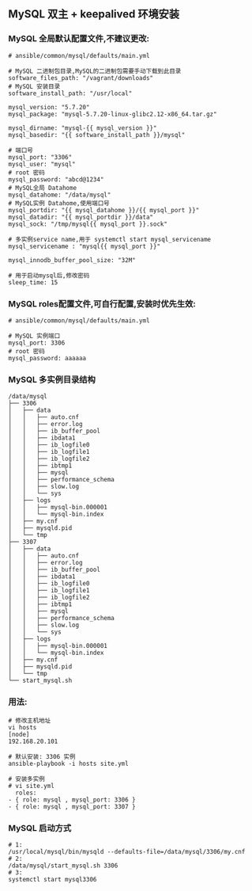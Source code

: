 ## MySQL 双主 + keepalived 环境安装

### MySQL 全局默认配置文件,不建议更改:
    # ansible/common/mysql/defaults/main.yml

    # MySQL 二进制包目录,MySQL的二进制包需要手动下载到此目录
    software_files_path: "/vagrant/downloads"
    # MySQL 安装目录
    software_install_path: "/usr/local"

    mysql_version: "5.7.20"
    mysql_package: "mysql-5.7.20-linux-glibc2.12-x86_64.tar.gz"

    mysql_dirname: "mysql-{{ mysql_version }}"
    mysql_basedir: "{{ software_install_path }}/mysql"

    # 端口号
    mysql_port: "3306"
    mysql_user: "mysql"
    # root 密码
    mysql_password: "abcd@1234"
    # MySQL全局 Datahome
    mysql_datahome: "/data/mysql"
    # MySQL实例 Datahome,使用端口号
    mysql_portdir: "{{ mysql_datahome }}/{{ mysql_port }}"
    mysql_datadir: "{{ mysql_portdir }}/data"
    mysql_sock: "/tmp/mysql{{ mysql_port }}.sock"

    # 多实例service name,用于 systemctl start mysql_servicename
    mysql_servicename : "mysql{{ mysql_port }}"

    mysql_innodb_buffer_pool_size: "32M"

    # 用于启动mysql后,修改密码
    sleep_time: 15

### MySQL roles配置文件,可自行配置,安装时优先生效:
    # ansible/common/mysql/defaults/main.yml

    # MySQL 实例端口
    mysql_port: 3306
    # root 密码
    mysql_password: aaaaaa

### MySQL 多实例目录结构
    /data/mysql
    ├── 3306
    │   ├── data
    │   │   ├── auto.cnf
    │   │   ├── error.log
    │   │   ├── ib_buffer_pool
    │   │   ├── ibdata1
    │   │   ├── ib_logfile0
    │   │   ├── ib_logfile1
    │   │   ├── ib_logfile2
    │   │   ├── ibtmp1
    │   │   ├── mysql
    │   │   ├── performance_schema
    │   │   ├── slow.log
    │   │   └── sys
    │   ├── logs
    │   │   ├── mysql-bin.000001
    │   │   └── mysql-bin.index
    │   ├── my.cnf
    │   ├── mysqld.pid
    │   └── tmp
    ├── 3307
    │   ├── data
    │   │   ├── auto.cnf
    │   │   ├── error.log
    │   │   ├── ib_buffer_pool
    │   │   ├── ibdata1
    │   │   ├── ib_logfile0
    │   │   ├── ib_logfile1
    │   │   ├── ib_logfile2
    │   │   ├── ibtmp1
    │   │   ├── mysql
    │   │   ├── performance_schema
    │   │   ├── slow.log
    │   │   └── sys
    │   ├── logs
    │   │   ├── mysql-bin.000001
    │   │   └── mysql-bin.index
    │   ├── my.cnf
    │   ├── mysqld.pid
    │   └── tmp
    └── start_mysql.sh


### 用法:
    # 修改主机地址
    vi hosts
    [node]
    192.168.20.101

	# 默认安装: 3306 实例
	ansible-playbook -i hosts site.yml

	# 安装多实例
	# vi site.yml
	  roles:
    - { role: mysql , mysql_port: 3306 }
    - { role: mysql , mysql_port: 3307 }


### MySQL 启动方式
    # 1:
    /usr/local/mysql/bin/mysqld --defaults-file=/data/mysql/3306/my.cnf
    # 2:
    /data/mysql/start_mysql.sh 3306
    # 3:
    systemctl start mysql3306